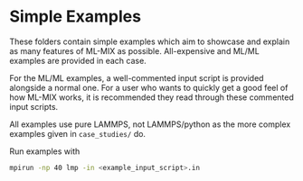 # Simple Examples
These folders contain simple examples which aim to showcase and explain as many features of ML-MIX as possible. All-expensive and ML/ML examples are provided in each case.

For the ML/ML examples, a well-commented input script is provided alongside a normal one. For a user who wants to quickly get a good feel of how ML-MIX works, it is recommended they read through these commented input scripts.

All examples use pure LAMMPS, not LAMMPS/python as the more complex examples given in `case_studies/` do. 

Run examples with
```bash
mpirun -np 40 lmp -in <example_input_script>.in
```